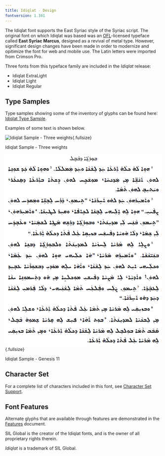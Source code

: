 ```yaml
---
title: Idiqlat - Design
fontversion: 1.101
---
```


The Idiqlat font supports the East Syriac style of the Syriac script. The original font on which Idiqlat was based was an [OFL](https://openfontlicense.org/)-licensed typeface called **East Syriac Marcus**, designed as a revival of metal type. However, significant design changes have been made in order to modernize and opitimize the font for web and mobile use. The Latin letters were imported from Crimson Pro.

Three fonts from this typeface family are included in the *Idiqlat* release:

* Idiqlat ExtraLight
* Idiqlat Light
* Idiqlat Regular

## Type Samples

Type samples showing some of the inventory of glyphs can be found here: 
[Idiqlat Type Sample](sample.md).

Examples of some text is shown below. 

![Idiqlat Sample - Three weights](../assets/images/weights.png){.fullsize}
<!-- PRODUCT SITE IMAGE SRC https://software.sil.org/idiqlat/wp-content/uploads/sites/31/2023/04/weights.png -->
<figcaption>Idiqlat Sample - Three weights</figcaption>

![Idiqlat Sample - Genesis 11](../assets/images/IdiqlatGen11.png){.fullsize}
<!-- PRODUCT SITE IMAGE SRC https://software.sil.org/harmattan/wp-content/uploads/sites/31/2020/06/HarmattanArabicGen11.png -->
<figcaption>Idiqlat Sample - Genesis 11</figcaption>

## Character Set

For a complete list of characters included in this font, see [Character Set Support](charset.md).

## Font Features

Alternate glyphs that are available through features are demonstrated in the [Features](features.md) document. 

SIL Global is the creator of the Idiqlat fonts, and is the owner of all proprietary rights therein.

*Idiqlat* is a trademark of SIL Global.